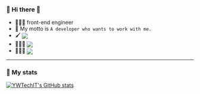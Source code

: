 ### 📍 Hi there 👋
- 🙋🏾‍♂️ front-end engineer
- 💬 My motto is `A developer who wants to work with me.`
- 🖌 [<img align='center' src="https://github-readme-tistory-card.vercel.app/api/badge?name=ywtechit&theme=blue" >]([http://learnyouahaskell.com/functors-applicative-functors-and-monoids](https://ywtechit.tistory.com/))
- 👨🏾‍💻 [<img align='center' src="http://mazassumnida.wtf/api/mini/generate_badge?boj=abcd8637" >](https://www.acmicpc.net/user/abcd8637)
- 👨🏾‍💻 [<img align='center' src="https://wakatime.com/badge/user/a2df3af0-1f37-43d4-ad8a-f1783f6c19d8.svg" >](https://wakatime.com/@YWTechIT)

<!--
**YWTechIT/YWTechIT** is a ✨ _special_ ✨ repository because its `README.md` (this file) appears on your GitHub profile.

Here are some ideas to get you started:

- 🔭 I’m currently working on ...
- 🌱 I’m currently learning ...
- 👯 I’m looking to collaborate on ...
- 🤔 I’m looking for help with ...
- 💬 Ask me about ...
- 📫 How to reach me: ...
- 😄 Pronouns: ...
- ⚡ Fun fact: ...
-->

---
### 📍 My stats

[![YWTechIT's GitHub stats](https://github-readme-stats.vercel.app/api?username=YWTechIT&show_icons=true&theme=algolia&custom_title=YWTechIT's%20GitHub%20stats)](https://github.com/anuraghazra/github-readme-stats) 
